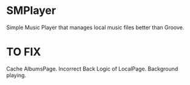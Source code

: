 # SMPlayer
Simple Music Player that manages local music files better than Groove.

# TO FIX
Cache AlbumsPage.
Incorrect Back Logic of LocalPage.
Background playing.
